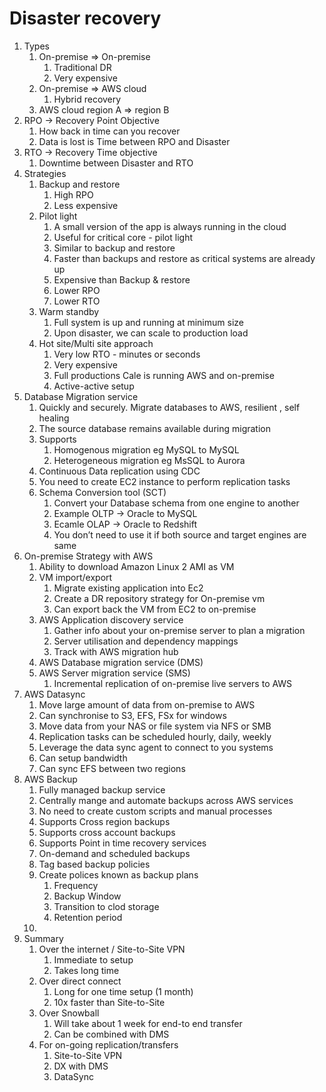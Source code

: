 # Disaster recovery

1. Types
    1. On-premise => On-premise
        1. Traditional DR 
        2. Very expensive
    2. On-premise => AWS cloud
        1. Hybrid recovery
    3. AWS cloud region A => region B
2. RPO -> Recovery Point Objective
    1. How back in time can you recover
    2. Data is lost is Time between RPO and Disaster 
3. RTO -> Recovery Time objective
    1. Downtime between Disaster and RTO
4. Strategies
    1. Backup and restore
        1. High RPO
        2. Less expensive
    2. Pilot light
        1. A small version of the app is always running in the cloud
        2. Useful for critical core - pilot light
        3. Similar to backup and restore
        4. Faster than backups and restore as critical systems are already up
        5. Expensive than Backup & restore
        6. Lower RPO
        7. Lower RTO
    3. Warm standby
        1. Full system is up and running at minimum size
        2. Upon disaster, we can scale to production load
    4. Hot site/Multi site approach
        1. Very low RTO - minutes or seconds
        2. Very expensive
        3. Full productions Cale is running AWS and on-premise
        4. Active-active setup
5. Database Migration service
    1. Quickly and securely. Migrate databases to AWS, resilient , self healing
    2. The source database remains available during migration
    3. Supports
        1. Homogenous migration eg MySQL to MySQL
        2. Heterogeneous migration eg MsSQL to Aurora
    4. Continuous Data replication using CDC
    5. You need to create EC2 instance to perform replication tasks
    6. Schema Conversion tool (SCT)
        1. Convert your Database schema from one engine to another
        2. Example OLTP -> Oracle to MySQL
        3. Ecamle OLAP -> Oracle to Redshift
        4. You don’t need to use it if both source and target engines are same
6. On-premise Strategy with AWS
    1. Ability to download Amazon Linux 2 AMI as VM
    2. VM import/export
        1. Migrate existing application into Ec2
        2. Create a DR repository strategy for On-premise vm
        3. Can export back the VM from EC2 to on-premise
    3. AWS Application discovery service
        1. Gather info about your on-premise server to plan a migration
        2. Server utilisation and dependency mappings
        3. Track with AWS migration hub
    4. AWS Database migration service (DMS)
    5. AWS Server migration service (SMS)
        1. Incremental replication of on-premise live servers to AWS
7. AWS Datasync
    1. Move large amount of data from on-premise to AWS
    2. Can synchronise to S3, EFS, FSx for windows
    3. Move data from your NAS or file system via NFS or SMB
    4. Replication tasks can be scheduled hourly, daily, weekly
    5. Leverage the data sync agent to connect to you systems
    6. Can setup bandwidth
    7. Can sync EFS between two regions
8. AWS Backup
    1. Fully managed backup service
    2. Centrally mange and automate backups across AWS services
    3. No need to create custom scripts and manual processes
    4. Supports Cross region backups
    5. Supports cross account backups
    6. Supports Point in time recovery services
    7. On-demand and scheduled backups
    8. Tag based backup policies
    9. Create polices known as backup plans
        1. Frequency
        2. Backup Window
        3. Transition to clod storage
        4. Retention period
    10. 
9. Summary
    1. Over the internet / Site-to-Site VPN
        1. Immediate to setup
        2. Takes long time
    2. Over direct connect
        1. Long for one time setup (1 month)
        2. 10x faster than Site-to-Site
    3. Over Snowball
        1. Will take about 1 week for end-to end transfer
        2. Can be combined with DMS
    4. For on-going replication/transfers
        1. Site-to-Site VPN
        2. DX with DMS
        3. DataSync

